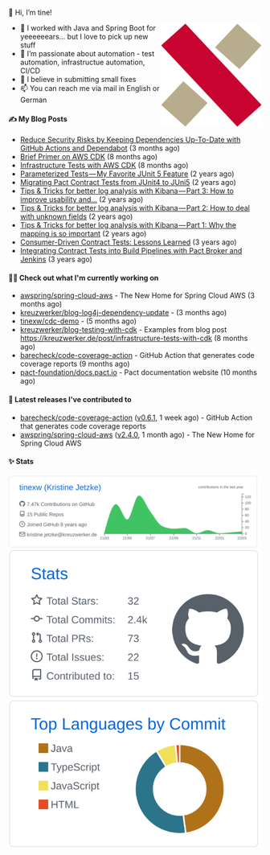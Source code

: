 👋 Hi, I’m tine!

<img align="right" src="https://raw.githubusercontent.com/kreuzwerkerbot/kreuzwerkerbot/master/assets/xw.png" width="200">

- 🌱 I worked with Java and Spring Boot for yeeeeeears... but I love to pick up new stuff
- 💪 I’m passionate about automation - test automation, infrastructue automation, CI/CD
- 🧹 I believe in submitting small fixes
- 📫 You can reach me via mail in English or German

#### ✍️ My Blog Posts

- [Reduce Security Risks by Keeping Dependencies Up-To-Date with GitHub Actions and Dependabot](https://medium.com/kreuzwerker-gmbh/reduce-security-risks-by-keeping-dependencies-up-to-date-with-github-actions-and-dependabot-e4ca2da48c63?source=rss-89559c85e3f4------2) (3 months ago)
- [Brief Primer on AWS CDK](https://medium.com/kreuzwerker-gmbh/brief-primer-on-aws-cloud-development-kit-cdk-a538d1263c1d?source=rss-89559c85e3f4------2) (8 months ago)
- [Infrastructure Tests with AWS CDK](https://medium.com/kreuzwerker-gmbh/infrastructure-tests-with-cdk-99e8a163286a?source=rss-89559c85e3f4------2) (8 months ago)
- [Parameterized Tests — My Favorite JUnit 5 Feature](https://medium.com/kreuzwerker-gmbh/my-favorite-feature-of-junit-5-or-why-you-should-upgrade-to-junit-5-4cf88478863?source=rss-89559c85e3f4------2) (2 years ago)
- [Migrating Pact Contract Tests from JUnit4 to JUni5](https://medium.com/kreuzwerker-gmbh/migrating-pact-contract-tests-from-junit4-to-juni5-d02194637903?source=rss-89559c85e3f4------2) (2 years ago)
- [Tips &amp; Tricks for better log analysis with Kibana — Part 3: How to improve usability and…](https://medium.com/kreuzwerker-gmbh/tips-tricks-for-better-log-analysis-with-kibana-part-3-2205266a7779?source=rss-89559c85e3f4------2) (2 years ago)
- [Tips &amp; Tricks for better log analysis with Kibana — Part 2: How to deal with unknown fields](https://medium.com/kreuzwerker-gmbh/tips-tricks-for-better-log-analysis-with-kibana-part-2-6ec33634b4e7?source=rss-89559c85e3f4------2) (2 years ago)
- [Tips &amp; Tricks for better log analysis with Kibana — Part 1: Why the mapping is so important](https://medium.com/kreuzwerker-gmbh/tips-tricks-for-better-log-analysis-with-kibana-part-1-7167af111310?source=rss-89559c85e3f4------2) (2 years ago)
- [Consumer-Driven Contract Tests: Lessons Learned](https://medium.com/kreuzwerker-gmbh/consumer-driven-contract-tests-lessons-learned-b4e1ac471d0c?source=rss-89559c85e3f4------2) (3 years ago)
- [Integrating Contract Tests into Build Pipelines with Pact Broker and Jenkins](https://medium.com/kreuzwerker-gmbh/integrating-contract-tests-into-build-pipelines-with-pact-broker-and-jenkins-674d21c3f44b?source=rss-89559c85e3f4------2) (3 years ago)

#### 👩‍💻 Check out what I'm currently working on

- [awspring/spring-cloud-aws](https://github.com/awspring/spring-cloud-aws) - The New Home for Spring Cloud AWS (3 months ago)
- [kreuzwerker/blog-log4j-dependency-update](https://github.com/kreuzwerker/blog-log4j-dependency-update) -  (3 months ago)
- [tinexw/cdc-demo](https://github.com/tinexw/cdc-demo) -  (5 months ago)
- [kreuzwerker/blog-testing-with-cdk](https://github.com/kreuzwerker/blog-testing-with-cdk) - Examples from blog post https://kreuzwerker.de/post/infrastructure-tests-with-cdk (8 months ago)
- [barecheck/code-coverage-action](https://github.com/barecheck/code-coverage-action) - GitHub Action that generates code coverage reports (9 months ago)
- [pact-foundation/docs.pact.io](https://github.com/pact-foundation/docs.pact.io) - Pact documentation website (10 months ago)

#### 🔭 Latest releases I've contributed to

- [barecheck/code-coverage-action](https://github.com/barecheck/code-coverage-action) ([v0.6.1](https://github.com/barecheck/code-coverage-action/releases/tag/v0.6.1), 1 week ago) - GitHub Action that generates code coverage reports
- [awspring/spring-cloud-aws](https://github.com/awspring/spring-cloud-aws) ([v2.4.0](https://github.com/awspring/spring-cloud-aws/releases/tag/v2.4.0), 1 month ago) - The New Home for Spring Cloud AWS


#### ✨ Stats

  [![](https://raw.githubusercontent.com/tinexw/tinexw/master/profile-summary-card-output/github/0-profile-details.svg)](https://github.com/vn7n24fzkq/github-profile-summary-cards)
  [![](https://raw.githubusercontent.com/tinexw/tinexw/master/profile-summary-card-output/github/3-stats.svg)](https://github.com/vn7n24fzkq/github-profile-summary-cards)
  [![](https://raw.githubusercontent.com/tinexw/tinexw/master/profile-summary-card-output/github/2-most-commit-language.svg)](https://github.com/vn7n24fzkq/github-profile-summary-cards)
